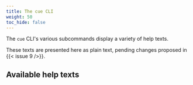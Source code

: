 ```yaml
---
title: The cue CLI
weight: 50
toc_hide: false
---
```


The `cue` CLI's various subcommands display a variety of help texts.

These texts are presented here as plain text, pending changes proposed in
{{< issue 9 />}}.

## Available help texts
